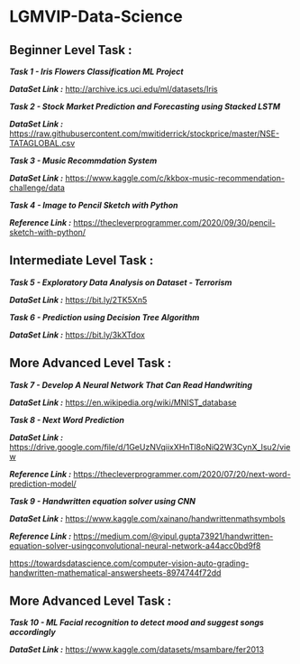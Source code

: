 # LGMVIP-Data-Science


## Beginner Level Task : 


***Task 1 - Iris Flowers Classification ML Project***

***DataSet Link :*** http://archive.ics.uci.edu/ml/datasets/Iris 


***Task 2 - Stock Market Prediction and Forecasting using Stacked LSTM***

***DataSet Link :*** https://raw.githubusercontent.com/mwitiderrick/stockprice/master/NSE-TATAGLOBAL.csv


***Task 3 - Music Recommdation System***

***DataSet Link :*** https://www.kaggle.com/c/kkbox-music-recommendation-challenge/data


***Task 4 - Image to Pencil Sketch with Python***

***Reference Link :*** https://thecleverprogrammer.com/2020/09/30/pencil-sketch-with-python/


## Intermediate Level Task : 


***Task 5 - Exploratory Data Analysis on Dataset - Terrorism***

***DataSet Link :*** https://bit.ly/2TK5Xn5 


***Task 6 - Prediction using Decision Tree  Algorithm***

***DataSet Link :*** https://bit.ly/3kXTdox


## More Advanced Level Task : 


***Task 7 - Develop A Neural Network That Can Read Handwriting***

***DataSet Link :*** https://en.wikipedia.org/wiki/MNIST_database


***Task 8 - Next Word Prediction***

***DataSet Link :*** https://drive.google.com/file/d/1GeUzNVqiixXHnTl8oNiQ2W3CynX_lsu2/view

***Reference Link :*** https://thecleverprogrammer.com/2020/07/20/next-word-prediction-model/


***Task 9 - Handwritten equation solver using CNN***

***DataSet Link :*** https://www.kaggle.com/xainano/handwrittenmathsymbols 

***Reference Link :*** https://medium.com/@vipul.gupta73921/handwritten-equation-solver-usingconvolutional-neural-network-a44acc0bd9f8

https://towardsdatascience.com/computer-vision-auto-grading-handwritten-mathematical-answersheets-8974744f72dd


## More Advanced Level Task : 


***Task 10 - ML Facial recognition to detect mood and suggest songs accordingly***

***DataSet Link :*** https://www.kaggle.com/datasets/msambare/fer2013

